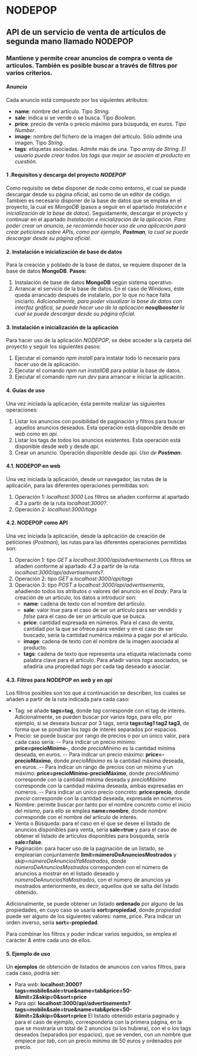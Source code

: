# NODEPOP

## API de un servicio de venta de artículos de segunda mano llamado NODEPOP
### Mantiene y permite crear anuncios de compra o venta de artículos. También es posible buscar a través de filtros por varios criterios.

#### Anuncio
Cada anuncio está compuesto por los siguientes atributos:
- **name**: nombre del artículo. Tipo *String*.
- **sale**: indica si se vende o se busca. Tipo *Boolean*.
- **price**: precio de venta o precio máximo para búsqueda, en euros. Tipo *Number*.
- **image**: nombre del fichero de la imagen del artículo. Sólo admite una imagen. Tipo *String*.
- **tags**: etiquetas asociadas. Admite más de una. Tipo *array de String*.
*El usuario puede crear todos los tags que mejor se asocien al producto en cuestión.*  

#### 1 .Requisitos y descarga del proyecto *NODEPOP*
Como requisito se debe disponer de *node* como entorno, el cual se puede descargar desde su página oficial, así como de un editor de código.
También es necesario disponer de la base de datos que se emplea en el proyecto, la cual es *MongoDB* (pasos a seguir en el apartado *Instalación e inicialización de la base de datos*). Seguidamente, descargar el proyecto y continuar en el apartado *Instalación e inicialización de la aplicación*.
*Para poder crear un anuncio, se recomienda hacer uso de una aplicación para crear peticiones sobre APIs, como por ejemplo, **Postman**, la cual se puede descargar desde su página oficial.*

#### 2. Instalación e inicialización de base de datos
Para la creación y poblado de la base de datos, se requiere disponer de la base de datos **MongoDB**.
**Pasos:**
1. Instalación de base de datos **MongoDB** según sistema operativo.
2. Arrancar el servicio de la base de datos. En el caso de Windows, éste queda arrancado después de instalarlo, por lo que no hace falta iniciarlo.
*Adicionalmente, para poder visualizar la base de datos con interfaz gráfica, se puede hacer uso de la aplicación **nosqlbooster** la cual se puede descargar desde su página oficial.*

#### 3. Instalación e inicialización de la aplicación
Para hacer uso de la aplicación *NODEPOP*, se debe acceder a la carpeta del proyecto y seguir los siguientes pasos:
1. Ejecutar el comando *npm install* para instalar todo lo necesario para hacer uso de la aplicación. 
2. Ejecutar el comando *npm run installDB* para poblar la base de datos.
3. Ejecutar el comando *npm run dev* para arrancar e iniciar la aplicación.

#### 4. Guías de uso
Una vez iniciada la aplicación, ésta permite realizar las siguientes operaciones:
1. Listar los anuncios con posibilidad de paginación y filtros para buscar aquellos anuncios deseados. 
    Esta operación está disponible desde en *web* como en *api*.
2. Listar los tags de todos los anuncios existentes. Esta operación está disponible desde *web* y desde *api*.
3. Crear un anuncio. Operación disponible desde api. *Uso de **Postman**.*

#### 4.1. **NODEPOP** en web
Una vez iniciada la aplicación, desde un navegador, las rutas de la aplicación, para las diferentes operaciones permitidas son:
1. Operación 1: *localhost:3000*
    Los filtros se añaden conforme al apartado *4.3* a partir de la ruta *localhost:3000?*.
2. Operación 2: *localhost:3000/tags*

#### 4.2. **NODEPOP** como API
Una vez iniciada la aplicación, desde la aplicación de creación de peticiones (*Postman*), las rutas para las diferentes operaciones permitidas son:
1. Operación 1: tipo *GET* a *localhost:3000/api/advertisements*
    Los filtros se añaden conforme al apartado *4.3* a partir de la ruta *localhost:3000/api/advertisements?*.
2. Operación 2: tipo *GET* a *localhost:3000/api/tags*
3. Operación 3: tipo *POST* a *localhost:3000/api/advertisements*, añadiendo todos los atributos o valores del anuncio en el *body*. 
    Para la creación de un artículo, los datos a introducir son: 
    - **name**: cadena de texto con el nombre del artículo.
    - **sale**: valor *true* para el caso de ser un artículo para ser vendido y *false* para el caso de ser un artículo que se busca.
    - **price**: cantidad expresada en números. Para el caso de venta, cantidad por la que se ofrece para vender y en el caso de ser buscado, sería la cantidad numérica máxima a pagar por el artículo.
    - **image**: cadena de texto con el nombre de la imagen asociada al producto.
    - **tags**: cadena de texto que representa una etiqueta relacionada como palabra clave para el artículo. Para añadir varios *tags* asociados, se añadiría una propiedad *tags* por cada tag deseado a asociar.

#### 4.3. Filtros para **NODEPOP** en *web* y en *api*
Los filtros posibles son los que a continuación se describen, los cuales se añaden a partir de la ruta indicada para cada caso:
- Tag: se añade **tags=tag**, donde *tag* corresponde con el tag de interés.
    Adicionalmente, se pueden buscar por varios *tags*, para ello, por ejemplo, si se deseara buscar por 3 tags, sería **tags=tag1 tag2 tag3**, de forma que se pondrían los *tags* de interés separados por espacios.    
- Precio: se puede buscar por rango de precios o por un único valor, para cada caso sería:
    -- Para indicar un precio mínimo: **price=precioMínimo-**, donde *precioMínimo* es la cantidad mínima deseada, en euros.
    -- Para indicar un precio máximo: **price=-precioMáximo**, donde *precioMáximo* es la cantidad máxima deseada, en euros.
    -- Para indicar un rango de precios con un mínimo y un máximo: **price=precioMínimo-precioMáximo**, donde *precioMínimo* corresponde con la cantidad mínima deseada y *precioMáximo* corresponde con la cantidad máxima deseada, ambas expresadas en números.
    -- Para indicar un único precio concreto: **price=precio**, donde *precio* corresponde con la cantidad deseada, expresada en números.
- Nombre: permite buscar por tanto por el nombre concreto como el inicio del mismo, para ello se emplea **name=nombre**, donde *nombre* corresponde con el nombre del artículo de interés.
- Venta o Búsqueda: para el caso en el que se desee el listado de anuncios disponibles para venta, sería **sale=true** y para el caso de obtener el listado de artículos disponibles para búsqueda, sería **sale=false**.
- Paginación: para hacer uso de la paginación de un listado, se emplearían conjuntamente **limit=númeroDeAnunciosMostrados** y *skip=númeroDeAnunciosYaMostrados*, donde *númeroDeAnunciosMostrados* corresponden con el número de anuncios a mostrar en el listado deseado y *númeroDeAnunciosYaMostrados*, con el número de anuncios ya mostrados anteriormente, es decir, aquellos que se salta del listado obtenido.

Adicionalmente, se puede obtener un listado **ordenado** por alguno de las propiedades, en cuyo caso se usaría **sort=propiedad**, donde *propiedad* puede ser alguno de los siguientes valores: name, price. Para indicar un orden inverso, sería **sort=-propiedad**.

Para combinar los filtros y poder indicar varios seguidos, se emplea el carácter *&* entre cada uno de ellos.

#### 5. Ejemplo de uso
Un **ejemplos** de obtención de listados de anuncios con varios filtros, para cada caso, podría ser:
- Para *web*: **localhost:3000?tags=mobile&sale=true&name=tab&price=50-&limit=2&skip=0&sort=price**
- Para *api*: **localhost:3000/api/advertisements?tags=mobile&sale=true&name=tab&price=50-&limit=2&skip=0&sort=price**
El listado obtenido estaría paginado y para el caso de ejemplo, correspondería con la primera página, en la que se mostraría un total de 2 anuncios (si los hubiera), con el o los tags deseados (separados por espacios), que se venden, con un nombre que empiece por *tab*, con un precio mínimo de 50 euros y ordenados por precio.
